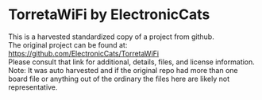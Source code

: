 
# TorretaWiFi by ElectronicCats  
This is a harvested standardized copy of a project from github.  
The original project can be found at:  
https://github.com/ElectronicCats/TorretaWiFi  
Please consult that link for additional, details, files, and license information.  
Note: It was auto harvested and if the original repo had more than one board file or anything out of the ordinary the files here are likely not representative.  
    